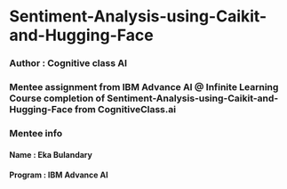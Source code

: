 # Sentiment-Analysis-using-Caikit-and-Hugging-Face
### Author : Cognitive class AI
### Mentee assignment from IBM Advance AI @ Infinite Learning Course completion of Sentiment-Analysis-using-Caikit-and-Hugging-Face from CognitiveClass.ai
### Mentee info
#### Name : Eka Bulandary
#### Program : IBM Advance AI
